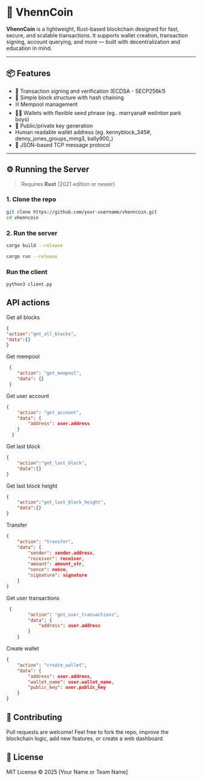 # 🚀 VhennCoin

**VhennCoin** is a lightweight, Rust-based blockchain designed for fast, secure, and scalable transactions. It supports wallet creation, transaction signing, account querying, and more — built with decentralization and education in mind.

---

## 📦 Features

- 🧾 Transaction signing and verification (ECDSA - SECP256k1)
- 🔗 Simple block structure with hash chaining
- ⛓️ Mempool management
- 🧑‍💻 Wallets with flexible seed phrase (eg.. marryana# welinton park boys)
- 🔐 Public/private key generation 
- Human readable wallet address (eg. kennyblock_345#, denny_jones_groups_mmg3, bally900_)
- 📄 JSON-based TCP message protocol

---

## ⚙️ Running the Server

> Requires **Rust** (2021 edition or newer)

### 1. Clone the repo

```bash
git clone https://github.com/your-username/vhenncoin.git
cd vhenncoin
```
### 2. Run the server
```bash
cargo build --release

cargo run --release
```

### Run the client 
```
python3 client.py
```

## API actions 
Get all blocks
``` json
{
"action":"get_all_blocks",
"data":{}
}
```

Get mempool
``` json
 {
    "action": "get_mempool",
    "data": {}
 }
```

Get user account 
``` json
{
    "action": "get_account",
    "data": {
        "address": user.address
    }
  }
```

Get last block
``` json
{
    "action":"get_last_block",
    "data":{}
}
```

Get last block height
``` json
{
    "action":"get_last_block_height",
    "data":{}
}
```

Transfer 
``` json
{
    "action": "transfer",
    "data": {
        "sender": sender.address,
        "receiver": receiver,
        "amount": amount_str,
        "nonce": nonce,
        "signature": signature
    }
}
```
Get user transactions
``` json
 {
        "action": "get_user_transactions",
        "data": {
            "address": user.address
        }
    }
```

Create wallet
``` json
{
    "action": "create_wallet",
    "data": {
        "address": user.address,
        "wallet_name": user.wallet_name,
        "public_key": user.public_key
    }
}
```

## 🤝 Contributing
Pull requests are welcome! Feel free to fork the repo, improve the blockchain logic, add new features, or create a web dashboard.

## 🔐 License
MIT License © 2025 [Your Name or Team Name]